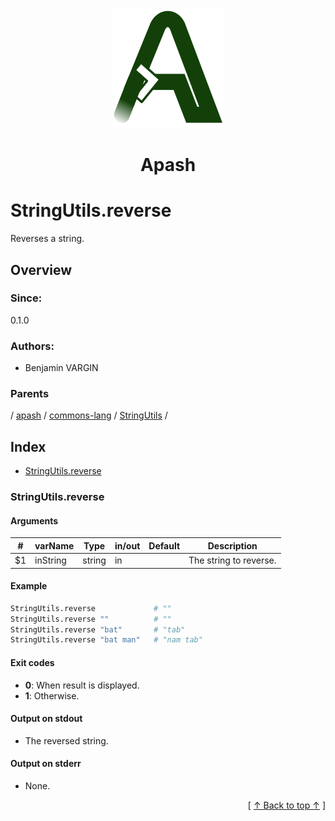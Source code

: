 
<div align='center' id='apash-top'>
  <a href='https://github.com/hastec-fr/apash'>
    <img alt='apash-logo' src='../../../../../../../assets/apash-logo.svg'/>
  </a>

  # Apash
</div>

# StringUtils.reverse

Reverses a string.

## Overview

### Since:
0.1.0

### Authors:
* Benjamin VARGIN

### Parents
<!-- apash.parentBegin -->
[](../../../../.md) / [apash](../../../apash.md) / [commons-lang](../../commons-lang.md) / [StringUtils](../StringUtils.md) / 
<!-- apash.parentEnd -->

## Index

* [StringUtils.reverse](#stringutilsreverse)

### StringUtils.reverse

#### Arguments
| #      | varName        | Type          | in/out   | Default    | Description                           |
|--------|----------------|---------------|----------|------------|---------------------------------------|
| $1     | inString       | string        | in       |            | The string to reverse.                |

#### Example

```bash
StringUtils.reverse             # ""
StringUtils.reverse ""          # ""
StringUtils.reverse "bat"       # "tab"
StringUtils.reverse "bat man"   # "nam tab"
```

#### Exit codes

* **0**: When result is displayed.
* **1**: Otherwise.

#### Output on stdout

* The reversed string.

#### Output on stderr

* None.


  <div align='right'>[ <a href='#apash-top'>↑ Back to top ↑</a> ]</div>

